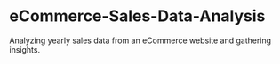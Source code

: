 # eCommerce-Sales-Data-Analysis
Analyzing yearly sales data from an eCommerce website and gathering insights.

